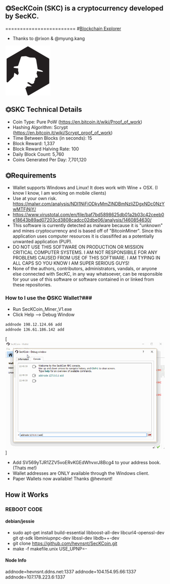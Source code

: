 ## ⏣SecKCoin (SKC) is a cryptocurrency developed by SecKC.

========================
#[Blockchain Explorer](https://seckchain.get-o.net/) 
* Thanks to @rixon & @myung.kang

![SecKC](https://raw.githubusercontent.com/SecKC/seckc.github.io/master/images/logo/SecKC_Hex_OnlyB_small.png "SecKC")
## ⏣SKC Technical Details ##
* Coin Type: Pure PoW (https://en.bitcoin.it/wiki/Proof_of_work)
* Hashing Algorithm: Scrypt (https://en.bitcoin.it/wiki/Scrypt_proof_of_work)
* Time Between Blocks (in seconds): 15 
* Block Reward: 1,337
* Block Reward Halving Rate: 100
* Daily Block Count: 5,760
* Coins Generated Per Day: 7,701,120

## ⏣Requirements ##
* Wallet supports Windows and Linux! It does work with Wine + OSX.  (I know I know, I am working on mobile clients)
* Use at your own risk. https://malwr.com/analysis/NDI1NjFiODkyMmZlNDBmNzliZDgxNDc0NzYwMTFjNjY/
* https://www.virustotal.com/en/file/baf7bd5898625db01a2b03c42ceeb0e18643b89ad07203cd3808cadcc02dbe06/analysis/1460854630/
* This software is currently detected as malware because it is "unknown" and mines cryptocurrency and is based off of "BitcoinMiner".  Since this application uses computer resources it is classififed as a potentially unwanted application (PUP).
* DO NOT USE THIS SOFTWARE ON PRODUCTION OR MISSION CRITICAL COMPUTER SYSTEMS.  I AM NOT RESPONSIBILE FOR ANY PROBLEMS CAUSED FROM USE OF THIS SOFTWARE.  I AM TYPING IN ALL CAPS SO YOU KNOW I AM SUPER SERIOUS GUYS!
* None of the authors, contributors, administrators, vandals, or anyone else connected with SecKC, in any way whatsoever, can be responsible for your use of this software or software contained in or linked from these repositories.

### How to I use the ⏣SKC Wallet?###
* Run SecKCoin_Miner_V1.exe
* Click Help --> Debug Window

 ```
 addnode 198.12.124.66 add
 addnode 136.61.186.142 add
```

[![SKC Jiff](https://raw.githubusercontent.com/SecKC/SecKCoin/master/resources/SecKCoin2.gif)]
* Add SV569yTJR1ZZV5voERvKGEdWhvxrJ8Bcg4 to your address book. (Thats me!)
* Wallet addresses are ONLY available through the Windows client.
* Paper Wallets now available!  Thanks @hevnsnt!


## How it Works

### REBOOT CODE ###
#### debian/jessie ####
* sudo apt-get install build-essential libboost-all-dev libcurl4-openssl-dev git qt-sdk libminiupnpc-dev libssl-dev libdb++-dev
* git clone https://github.com/hevnsnt/SecKCoin.git
* make -f makefile.unix USE_UPNP=-

#### Node Info ####
addnode=hevnsnt.ddns.net:1337
addnode=104.154.95.66:1337
addnode=107.178.223.6:1337
